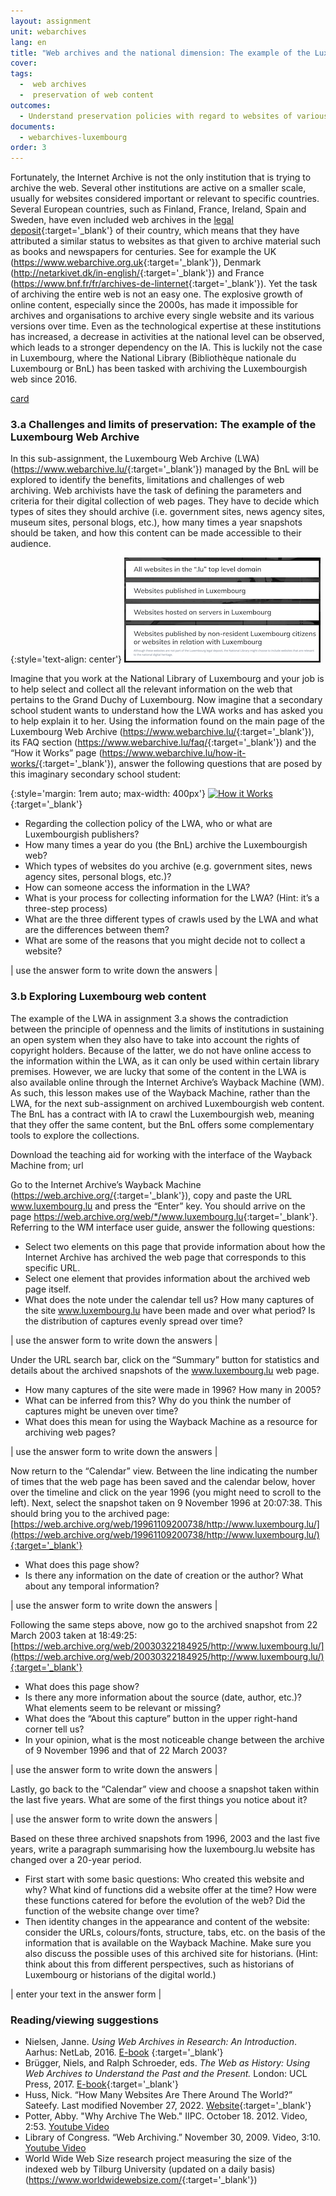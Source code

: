```yaml
---
layout: assignment
unit: webarchives
lang: en
title: "Web archives and the national dimension: The example of the Luxembourg Web Archive and luxembourg.lu"
cover:
tags:
  -  web archives
  -  preservation of web content
outcomes:
  - Understand preservation policies with regard to websites of various institutions
documents:
  - webarchives-luxembourg
order: 3
---
```

Fortunately, the Internet Archive is not the only institution that is trying to archive the web. Several other institutions are active on a smaller scale, usually for websites considered important or relevant to specific countries. Several European countries, such as Finland, France, Ireland, Spain and Sweden, have even included web archives in the [legal deposit](https://en.wikipedia.org/wiki/Legal_deposit){:target='_blank'} of their country, which means that they have attributed a similar status to websites as that given to archive material such as books and newspapers for centuries. See for example the UK (<https://www.webarchive.org.uk>{:target='_blank'}), Denmark (<http://netarkivet.dk/in-english/>{:target='_blank'}) and France (<https://www.bnf.fr/fr/archives-de-linternet>{:target='_blank'}).
Yet the task of archiving the entire web is not an easy one. The explosive growth of online content, especially since the 2000s, has made it impossible for archives and organisations to archive every single website and its various versions over time. Even as the technological expertise at these institutions has increased, a decrease in activities at the national level can be observed, which leads to a stronger dependency on the IA. This is luckily not the case in Luxembourg, where the National Library (Bibliothèque nationale du Luxembourg or BnL) has been tasked with archiving the Luxembourgish web since 2016.

[card](webarchives-luxembourg)

<!-- more -->

<!-- briefing-student -->

### 3.a Challenges and limits of preservation: The example of the Luxembourg Web Archive
<!-- section-contents -->
In this sub-assignment, the Luxembourg Web Archive (LWA) (<https://www.webarchive.lu/>{:target='_blank'}) managed by the BnL will be explored to identify the benefits, limitations and challenges of web archiving.
Web archivists have the task of defining the parameters and criteria for their digital collection of web pages. They have to decide which types of sites they should archive (i.e. government sites, news agency sites, museum sites, personal blogs, etc.), how many times a year snapshots should be taken, and how this content can be made accessible to their audience.

{:style='text-align: center'}
![lux-web](/../../assets/images/lux-web.png "lux-web")

Imagine that you work at the National Library of Luxembourg and your job is to help select and collect all the relevant information on the web that pertains to the Grand Duchy of Luxembourg. Now imagine that a secondary school student wants to understand how the LWA works and has asked you to help explain it to her.
Using the information found on the main page of the Luxembourg Web Archive (<https://www.webarchive.lu/>{:target='_blank'}), its FAQ section (<https://www.webarchive.lu/faq/>{:target='_blank'}) and the “How it Works” page (<https://www.webarchive.lu/how-it-works/>{:target='_blank'}), answer the following questions that are posed by this imaginary secondary school student:

{:style='margin: 1rem auto; max-width: 400px'}
[![How it Works](https://image.thum.io/get/https://www.webarchive.lu/how-it-works/ "How it Works")](https://www.webarchive.lu/how-it-works/){:target='_blank'}

-	Regarding the collection policy of the LWA, who or what are Luxembourgish publishers?
-	How many times a year do you (the BnL) archive the Luxembourgish web?
-	Which types of websites do you archive (e.g. government sites, news agency sites, personal blogs, etc.)?
-	How can someone access the information in the LWA?
-	What is your process for collecting information for the LWA? (Hint: it’s a three-step process)
-	What are the three different types of crawls used by the LWA and what are the differences between them?
-	What are some of the reasons that you might decide not to collect a website?

| use the answer form to write down the answers |

<!-- section -->


### 3.b Exploring Luxembourg web content
<!-- section-contents -->

The example of the LWA in assignment 3.a shows the contradiction between the principle of openness and the limits of institutions in sustaining an open system when they also have to take into account the rights of copyright holders. Because of the latter, we do not have online access to the information within the LWA, as it can only be used within certain library premises. However, we are lucky that some of the content in the LWA is also available online through the Internet Archive’s Wayback Machine (WM). As such, this lesson makes use of the Wayback Machine, rather than the LWA, for the next sub-assignment on archived Luxembourgish web content. The BnL has a contract with IA to crawl the Luxembourgish web, meaning that they offer the same content, but the BnL offers some complementary tools to explore the collections.

Download the teaching aid for working with the interface of the Wayback Machine from; url

Go to the Internet Archive’s Wayback Machine (<https://web.archive.org/>{:target='_blank'}), copy and paste the URL www.luxembourg.lu and press the “Enter” key. You should arrive on the page <https://web.archive.org/web/*/www.luxembourg.lu>{:target='_blank'}.
Referring to the WM interface user guide, answer the following questions:

-	Select two elements on this page that provide information about how the Internet Archive has archived the web page that corresponds to this specific URL.
-	Select one element that provides information about the archived web page itself.
-	What does the note under the calendar tell us? How many captures of the site www.luxembourg.lu have been made and over what period? Is the distribution of captures evenly spread over time?

| use the answer form to write down the answers |

Under the URL search bar, click on the “Summary” button for statistics and details about the archived snapshots of the www.luxembourg.lu web page.
-	How many captures of the site were made in 1996? How many in 2005?
-	What can be inferred from this? Why do you think the number of captures might be uneven over time?
-	What does this mean for using the Wayback Machine as a resource for archiving web pages?

| use the answer form to write down the answers |

Now return to the “Calendar” view. Between the line indicating the number of times that the web page has been saved and the calendar below, hover over the timeline and click on the year 1996 (you might need to scroll to the left). Next, select the snapshot taken on 9 November 1996 at 20:07:38. This should bring you to the archived page: [https://web.archive.org/web/19961109200738/http://www.luxembourg.lu/](https://web.archive.org/web/19961109200738/http://www.luxembourg.lu/){:target='_blank'}
-	What does this page show?
-	Is there any information on the date of creation or the author? What about any temporal information?

| use the answer form to write down the answers |

Following the same steps above, now go to the archived snapshot from 22 March 2003 taken at 18:49:25: [https://web.archive.org/web/20030322184925/http://www.luxembourg.lu/](https://web.archive.org/web/20030322184925/http://www.luxembourg.lu/){:target='_blank'}
-	What does this page show?
-	Is there any more information about the source (date, author, etc.)? What elements seem to be relevant or missing?
-	What does the “About this capture” button in the upper right-hand corner tell us?
-	In your opinion, what is the most noticeable change between the archive of 9 November 1996 and that of 22 March 2003?

| use the answer form to write down the answers |

Lastly, go back to the “Calendar” view and choose a snapshot taken within the last five years. What are some of the first things you notice about it?

| use the answer form to write down the answers |

Based on these three archived snapshots from 1996, 2003 and the last five years, write a paragraph summarising how the luxembourg.lu website has changed over a 20-year period.
-	First start with some basic questions: Who created this website and why? What kind of functions did a website offer at the time? How were these functions catered for before the evolution of the web? Did the function of the website change over time?
-	Then identity changes in the appearance and content of the website: consider the URLs, colours/fonts, structure, tabs, etc. on the basis of the information that is available on the Wayback Machine. Make sure you also discuss the possible uses of this archived site for historians. (Hint: think about this from different perspectives, such as historians of Luxembourg or historians of the digital world.)

| enter your text in the answer form |

<!-- section -->

### Reading/viewing suggestions
<!-- section-contents -->

-	Nielsen, Janne. *Using Web Archives in Research: An Introduction*. Aarhus: NetLab, 2016. [E-book](http://www.netlab.dk/wp-content/uploads/2016/10/Nielsen_Using_Web_Archives_in_Research.pdf)
{:target='_blank'}
-	Brügger, Niels, and Ralph Schroeder, eds. *The Web as History: Using Web Archives to Understand the Past and the Present.* London: UCL Press, 2017. [E-book](https://discovery.ucl.ac.uk/id/eprint/1542998/1/The-Web-as-History.pdf){:target='_blank'}
-	Huss, Nick. “How Many Websites Are There Around The World?” Sateefy. Last modified November 27, 2022. [Website](https://siteefy.com/how-many-websites-are-there/){:target='_blank'}
-	Potter, Abby. "Why Archive The Web." IIPC. October 18. 2012. Video, 2:53. [Youtube Video](https://www.youtube.com/watch?v=pU32rjTaMFE{:target='_blank'})
-	Library of Congress. “Web Archiving.” November 30, 2009. Video, 3:10. [Youtube Video](https://www.youtube.com/watch?v=T0943YkhLWU>{:target='_blank'})
-	World Wide Web Size research project measuring the size of the indexed web by Tilburg University (updated on a daily basis) (<https://www.worldwidewebsize.com/>{:target='_blank'})


<!-- briefing-teacher -->
